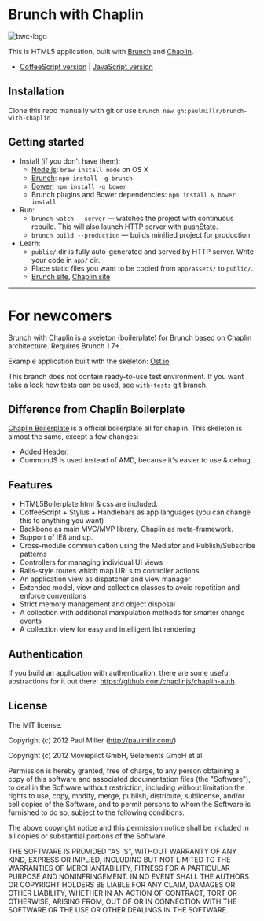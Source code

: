 
# Brunch with Chaplin
![bwc-logo](http://brunch.io/images/svg/brunch.svg)

This is HTML5 application, built with
[Brunch](http://brunch.io) and [Chaplin](http://chaplinjs.org).

* [CoffeeScript version](https://github.com/paulmillr/brunch-with-chaplin) | [JavaScript version](https://github.com/paulmillr/brunch-with-chaplin-js)

## Installation
Clone this repo manually with git or use `brunch new gh:paulmillr/brunch-with-chaplin`

## Getting started
* Install (if you don't have them):
  * [Node.js](http://nodejs.org): `brew install node` on OS X
  * [Brunch](http://brunch.io): `npm install -g brunch`
  * [Bower](http://bower.io): `npm install -g bower`
  * Brunch plugins and Bower dependencies: `npm install & bower install`
* Run:
  * `brunch watch --server` — watches the project with continuous rebuild. This will also launch HTTP server with [pushState](https://developer.mozilla.org/en-US/docs/Web/Guide/API/DOM/Manipulating_the_browser_history).
  * `brunch build --production` — builds minified project for production
* Learn:
  * `public/` dir is fully auto-generated and served by HTTP server.  Write your code in `app/` dir.
  * Place static files you want to be copied from `app/assets/` to `public/`.
  * [Brunch site](http://brunch.io), [Chaplin site](http://chaplinjs.org)

---------------

# For newcomers

Brunch with Chaplin is a skeleton (boilerplate) for [Brunch](http://brunch.io)
based on [Chaplin](http://chaplinjs.org) architecture. Requires Brunch 1.7+.

Example application built with the skeleton:
[Ost.io](https://github.com/paulmillr/ostio).

This branch does not contain ready-to-use test environment.
If you want take a look how tests can be used, see `with-tests` git branch.

## Difference from Chaplin Boilerplate
[Chaplin Boilerplate](https://github.com/chaplinjs/chaplin-boilerplate)
is a official boilerplate all for chaplin. This skeleton is almost the same,
except a few changes:

* Added Header.
* CommonJS is used instead of AMD, because it's easier to use & debug.

## Features
* HTML5Boilerplate html & css are included.
* CoffeeScript + Stylus + Handlebars as app languages
(you can change this to anything you want)
* Backbone as main MVC/MVP library, Chaplin as meta-framework.
* Support of IE8 and up.
* Cross-module communication using the Mediator and Publish/Subscribe patterns
* Controllers for managing individual UI views
* Rails-style routes which map URLs to controller actions
* An application view as dispatcher and view manager
* Extended model, view and collection classes to avoid repetition and
enforce conventions
* Strict memory management and object disposal
* A collection with additional manipulation methods for smarter change events
* A collection view for easy and intelligent list rendering

## Authentication
If you build an application with authentication, there are some useful abstractions for it out there: https://github.com/chaplinjs/chaplin-auth.

## License
The MIT license.

Copyright (c) 2012 Paul Miller (http://paulmillr.com/)

Copyright (c) 2012 Moviepilot GmbH, 9elements GmbH et al.

Permission is hereby granted, free of charge, to any person obtaining a copy of
this software and associated documentation files (the "Software"), to deal in
the Software without restriction, including without limitation the rights to
use, copy, modify, merge, publish, distribute, sublicense, and/or sell copies
of the Software, and to permit persons to whom the Software is furnished to do
so, subject to the following conditions:

The above copyright notice and this permission notice shall be included in all
copies or substantial portions of the Software.

THE SOFTWARE IS PROVIDED "AS IS", WITHOUT WARRANTY OF ANY KIND, EXPRESS OR
IMPLIED, INCLUDING BUT NOT LIMITED TO THE WARRANTIES OF MERCHANTABILITY,
FITNESS FOR A PARTICULAR PURPOSE AND NONINFRINGEMENT. IN NO EVENT SHALL THE
AUTHORS OR COPYRIGHT HOLDERS BE LIABLE FOR ANY CLAIM, DAMAGES OR OTHER
LIABILITY, WHETHER IN AN ACTION OF CONTRACT, TORT OR OTHERWISE, ARISING FROM,
OUT OF OR IN CONNECTION WITH THE SOFTWARE OR THE USE OR OTHER DEALINGS IN THE
SOFTWARE.
